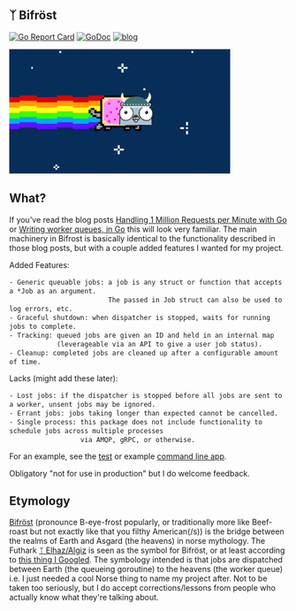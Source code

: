  ᛉ Bifröst
------
[![Go Report Card](https://goreportcard.com/badge/github.com/serdmanczyk/Bifrost)](https://goreportcard.com/report/github.com/serdmanczyk/Bifrost)
[![GoDoc](https://godoc.org/github.com/serdmanczyk/Bifrost?status.svg)](https://godoc.org/github.com/serdmanczyk/Bifrost)
[![blog](https://img.shields.io/badge/readMy-blog-green.svg)](http://serdmanczyk.github.io)

![gofrost](repo/gofrost.jpg "Freyr")

## What?

If you've read the blog posts [Handling 1 Million Requests per Minute with Go](http://marcio.io/2015/07/handling-1-million-requests-per-minute-with-golang/) or [Writing worker queues, in Go](http://nesv.github.io/golang/2014/02/25/worker-queues-in-go.html) this will look very familiar.  The main machinery in Bifrost is basically identical to the functionality described in those blog posts, but with a couple added features I wanted for my project.

Added Features:

    - Generic queuable jobs: a job is any struct or function that accepts a *Job as an argument.
                             The passed in Job struct can also be used to log errors, etc.
    - Graceful shutdown: when dispatcher is stopped, waits for running jobs to complete.
    - Tracking: queued jobs are given an ID and held in an internal map
                (leverageable via an API to give a user job status).
    - Cleanup: completed jobs are cleaned up after a configurable amount of time.

Lacks (might add these later):

    - Lost jobs: if the dispatcher is stopped before all jobs are sent to a worker, unsent jobs may be ignored.
    - Errant jobs: jobs taking longer than expected cannot be cancelled.
    - Single process: this package does not include functionality to schedule jobs across multiple processes
                      via AMQP, gRPC, or otherwise.

For an example, see the [test](dispatcher_test.go) or example [command line app](example/main.go).

Obligatory "not for use in production" but I do welcome feedback.

## Etymology

[Bifröst](https://en.wikipedia.org/wiki/Bifr%C3%B6st) (pronounce B-eye-frost popularly, or traditionally more like Beef-roast but not exactly like that you filthy American(/s)) is the bridge between the realms of Earth and Asgard (the heavens) in norse mythology.  The Futhark [ᛉ Elhaz/Algiz](https://en.wikipedia.org/wiki/Algiz) is seen as the symbol for Bifröst, or at least according to [this thing I Googled](http://vrilology.org/FUTHARK.htm).  The symbology intended is that jobs are dispatched between Earth (the queueing goroutine) to the heavens (the worker queue) i.e. I just needed a cool Norse thing to name my project after.  Not to be taken too seriously, but I do accept corrections/lessons from people who actually know what they're talking about.
